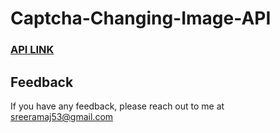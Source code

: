 # Captcha-Changing-Image-API

### [API LINK](https://captcha-changing-image.herokuapp.com/)

## Feedback

If you have any feedback, please reach out to me at sreeramaj53@gmail.com

